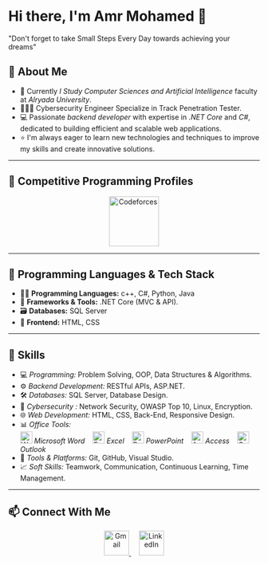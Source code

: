 # Hi there, I'm Amr Mohamed 👋
"Don't forget to take Small Steps Every Day towards achieving your dreams"
 
## 🚀 About Me
- 💼 Currently  *I Study Computer Sciences and Artificial Intelligence* faculty at *Alryada University*.
- 👨🏻‍💻 Cybersecurity Engineer Specialize in Track Penetration Tester.
- 💻 Passionate *backend developer* with expertise in *.NET Core* and *C#*, dedicated to building efficient and scalable web applications.  
- ⭐ I'm always eager to learn new technologies and techniques to improve my skills and create innovative solutions.

---

## 🏅 Competitive Programming Profiles

<p align="center">
  <a href="https://codeforces.com/profile/Amr_210">
    <img src="https://upload.wikimedia.org/wikipedia/commons/3/33/Codeforces_logo.svg" width="100" height="100" alt="Codeforces"/>
  </a>

---

## 🧰 Programming Languages & Tech Stack

- 🧑‍💻 **Programming Languages:** c++, C#, Python, Java 
- 🧩 **Frameworks & Tools:** .NET Core (MVC & API).
- 🗃️ **Databases:** SQL Server  
- 🎨 **Frontend:** HTML, CSS  

---

## 🧠 Skills

- 💻 *Programming:* Problem Solving, OOP, Data Structures & Algorithms. 
- ⚙ *Backend Development:* RESTful APIs, ASP.NET.  
- 🛠 *Databases:* SQL Server, Database Design.
- 🔐 *Cybersecurity :* Network Security, OWASP Top 10, Linux, Encryption.
- 🌐 *Web Development:* HTML, CSS, Back-End, Responsive Design.
- 📊 *Office Tools:*  
 <img src="https://cdn.jsdelivr.net/gh/devicons/devicon/icons/word/word-original.svg" width="24" alt="Word"/> *Microsoft Word* &nbsp;&nbsp;
  <img src="https://cdn.jsdelivr.net/gh/devicons/devicon/icons/excel/excel-original.svg" width="24" alt="Excel"/> *Excel* &nbsp;&nbsp;
  <img src="https://cdn.jsdelivr.net/gh/devicons/devicon/icons/powerpoint/powerpoint-original.svg" width="24" alt="PowerPoint"/> *PowerPoint* &nbsp;&nbsp;
  <img src="https://upload.wikimedia.org/wikipedia/commons/8/8c/Microsoft_Access_2019_present.svg" width="24" alt="Access"/> *Access* &nbsp;&nbsp;
  <img src="https://upload.wikimedia.org/wikipedia/commons/4/4f/Microsoft_Office_Outlook_%282018%E2%80%93present%29.svg" width="24" alt="Outlook"/> *Outlook*
- 🧩 *Tools & Platforms:* Git, GitHub, Visual Studio.
- 📈 *Soft Skills:* Teamwork, Communication, Continuous Learning, Time Management.
 --- 
 
## 📫 Connect With Me

<p align="center">
  <a href="amrmohamedmohamed361@gmail.com">
    <img src="https://cdn.jsdelivr.net/gh/devicons/devicon/icons/google/google-original.svg" width="50" height="50" alt="Gmail"/>
  </a>
  &nbsp;&nbsp;&nbsp;
  <a href="http://linkedin.com/in/amr-mohamed-462a92294">
    <img src="https://cdn.jsdelivr.net/gh/devicons/devicon/icons/linkedin/linkedin-original.svg" width="50" height="50" alt="LinkedIn"/>
  </a>
</p>
</p>

